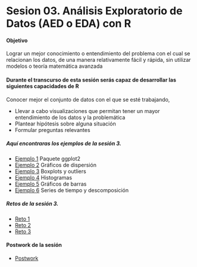# Sesion 03.  Análisis Exploratorio de Datos (AED o EDA) con R

#### Objetivo
Lograr un mejor conocimiento o entendimiento del problema con el cual se relacionan los datos, de una manera relativamente fácil y rápida, sin utilizar modelos o teoría matemática avanzada

#### Durante el transcurso de esta sesión serás capaz de desarrollar las siguientes capacidades de R 

Conocer mejor el conjunto de datos con el que se esté trabajando, 
- Llevar a cabo visualizaciones que permitan tener un mayor entendimiento de los datos y la problemática
- Plantear hipótesis sobre alguna situación 
- Formular preguntas relevantes

##### Aquí encontraras los ejemplos de la sesión 3.

- [Ejemplo 1](https://github.com/beduExpert/Programacion-con-R-2020/tree/main/Sesion-03/Ejemplo-01) Paquete ggplot2
- [Ejemplo 2](https://github.com/beduExpert/Programacion-con-R-2020/tree/main/Sesion-03/Ejemplo-02) Gráficos de dispersión
- [Ejemplo 3](https://github.com/beduExpert/Programacion-con-R-2020/tree/main/Sesion-03/Ejemplo-03) Boxplots y outliers
- [Ejemplo 4](https://github.com/beduExpert/Programacion-con-R-2020/tree/main/Sesion-03/Ejemplo-04) Histogramas
- [Ejemplo 5](https://github.com/beduExpert/Programacion-con-R-2020/tree/main/Sesion-03/Ejemplo-05) Gráficos de barras
- [Ejemplo 6](https://github.com/beduExpert/Programacion-con-R-2020/tree/main/Sesion-03/Ejemplo-06) Series de tiempo y descomposición

##### Retos de la sesión 3.

- [Reto 1](https://github.com/beduExpert/Programacion-con-R-2020/tree/main/Sesion-03/Reto-01)
- [Reto 2](https://github.com/beduExpert/Programacion-con-R-2020/tree/main/Sesion-03/Reto-02)
- [Reto 3](https://github.com/beduExpert/Programacion-con-R-2020/tree/main/Sesion-03/Reto-03)

#### Postwork de la sesión

- [Postwork](https://github.com/beduExpert/Programacion-con-R-2020/tree/main/Sesion-03/Postwork)

